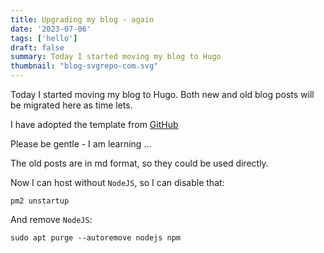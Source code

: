 ```yaml
---
title: Upgrading my blog - again
date: '2023-07-06'
tags: ['hello']
draft: false
summary: Today I started moving my blog to Hugo
thumbnail: "blog-svgrepo-com.svg"
---
```


Today I started moving my blog to Hugo. Both new and old blog posts will be migrated here as time lets.

I have adopted the template from [GitHub](https://themes.gohugo.io/themes/hugo-clarity/)

Please be gentle - I am learning ...

The old posts are in md format, so they could be used directly.

Now I can host without `NodeJS`, so I can disable that:

```
pm2 unstartup
```

And remove `NodeJS`:

```
sudo apt purge --autoremove nodejs npm
```
